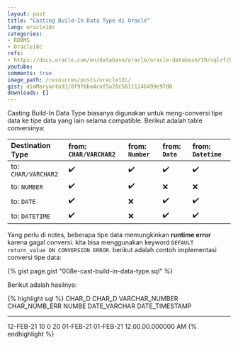```yaml
---
layout: post
title: "Casting Build-In Data Type di Oracle"
lang: oracle18c
categories:
- RDBMS
- Oracle18c
refs: 
- https://docs.oracle.com/en/database/oracle/oracle-database/19/sqlrf/CAST.html#GUID-5A70235E-1209-4281-8521-B94497AAEF75
youtube: 
comments: true
image_path: /resources/posts/oracle12c/
gist: dimMaryanto93/8f9f0ba4caf5a28c56111246499e97d0
downloads: []
---
```


Casting Build-In Data Type biasanya digunakan untuk meng-conversi tipe data ke tipe data yang lain selama compatible. Berikut adalah table conversinya:

| Destination Type      | from: `CHAR/VARCHAR2` | from: `Number`        | from: `Date`          | from: `Datetime`      |
| :---                  | :---                  | :---                  | :---                  | :---                  |
| to: `CHAR/VARCHAR2`   | :heavy_check_mark:    | :heavy_check_mark:    | :heavy_check_mark:    | :heavy_check_mark:    |
| to: `NUMBER`          | :heavy_check_mark:    | :heavy_check_mark:    | :x:                   | :x:                   |
| to: `DATE`            | :heavy_check_mark:    | :x:                   | :heavy_check_mark:    | :heavy_check_mark:    |
| to: `DATETIME`        | :heavy_check_mark:    | :x:                   | :heavy_check_mark:    | :heavy_check_mark:    |

Yang perlu di notes, beberapa tipe data memungkinkan **runtime error** karena gagal conversi. kita bisa menggunakan keyword `DEFAULT return_value ON CONVERSION ERROR`. berikut adalah contoh implementasi conversi tipe data:

{% gist page.gist "008e-cast-build-in-data-type.sql" %}

Berikut adalah hasilnya:

{% highlight sql %}
CHAR_D      CHAR_D VARCHAR_NUMBER CHAR_NUMB_ERR NUMBE DATE_VARCHAR  DATE_TIMESTAMP
------      ------ -------------- ------------- ----- ------------- ----------------------------
12-FEB-21   <null> 10             0             20    01-FEB-21     01-FEB-21 12.00.00.000000 AM
{% endhighlight %}